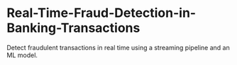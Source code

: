 # Real-Time-Fraud-Detection-in-Banking-Transactions
Detect fraudulent transactions in real time using a streaming pipeline and an ML model.

